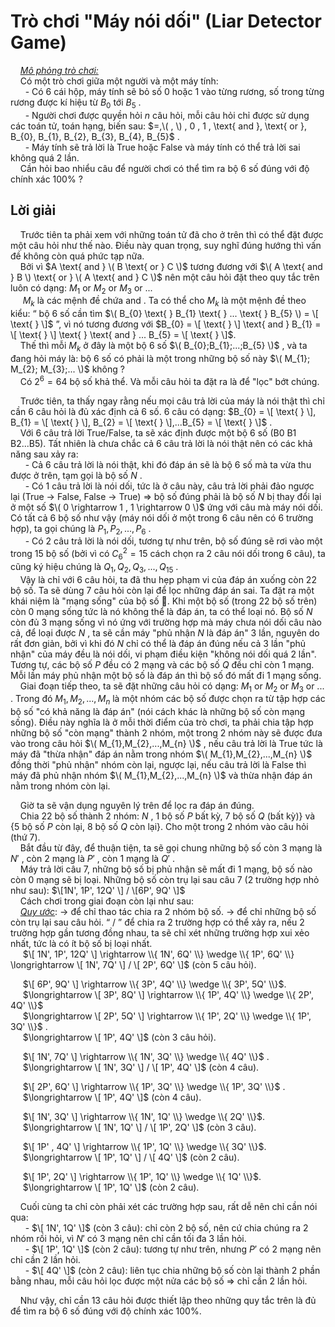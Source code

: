 # Trò chơi "Máy nói dối" (Liar Detector Game)
&nbsp;&nbsp;&nbsp;&nbsp;*<ins>Mô phỏng trò chơi:</ins>* <br>
&nbsp;&nbsp;&nbsp;&nbsp;Có một trò chơi giữa một người và một máy tính: <br>
&nbsp;&nbsp;&nbsp;&nbsp;&nbsp;&nbsp;- Có 6 cái hộp, máy tính sẽ bỏ số 0 hoặc 1 vào từng rương, số trong từng rương được kí hiệu từ $B_{0}$ tới $B_{5}$ . <br>
&nbsp;&nbsp;&nbsp;&nbsp;&nbsp;&nbsp;- Người chơi được quyền hỏi $n$ câu hỏi, mỗi câu hỏi chỉ được sử dụng các toán tử, toán hạng, biến sau: $=,\( , \) , 0 , 1 , \text{ and }, \text{ or }, B_{0}, B_{1}, B_{2}, B_{3}, B_{4}, B_{5}$ . <br>
&nbsp;&nbsp;&nbsp;&nbsp;&nbsp;&nbsp;- Máy tính sẽ trả lời là True hoặc False và máy tính có thể trả lời sai không quá 2 lần. <br>
&nbsp;&nbsp;&nbsp;&nbsp;Cần hỏi bao nhiểu câu  để người chơi có thể tìm ra bộ 6 số đúng với độ chính xác 100% ? <br>

## Lời giải
&nbsp;&nbsp;&nbsp;&nbsp;Trước tiên ta phải xem với những toán tử đã cho ở trên thì có thể đặt được một câu hỏi như thế nào. Điều này quan trọng, suy nghĩ đúng hướng thì vấn đề không còn quá phức tạp nữa. <br>
&nbsp;&nbsp;&nbsp;&nbsp;Bởi vì $A \text{ and } \( B \text{ or } C \)$ tương đương với $\( A \text{ and } B \) \text{ or } \( A \text{ and } C \)$ nên một câu hỏi đặt theo quy tắc trên luôn có dạng: $M_{1} \text{ } \text{or} \text{ } M_{2} \text{ } \text{or} \text{ } M_{3} \text{ } \text{or} \text{ } ...$ <br>
&nbsp;&nbsp;&nbsp;&nbsp; $M_{k}$ là các mệnh đề chứa $\text{and}$ . Ta có thể cho $M_{k}$ là một mệnh đề theo kiểu: “ bộ 6 số cần tìm $\( B_{0} \text{ } B_{1} \text{ } ... \text{ } B_{5} \) = \[ \text{  } \]$ ”, vì nó tương đương với $B_{0} = \[ \text{ } \] \text{ and } B_{1} = \[  \text{ } \] \text{ } \text{ and } ... B_{5} = \[ \text{ } \]$. <br>
&nbsp;&nbsp;&nbsp;&nbsp;Thế thì mỗi $M_k$ ở đây là một bộ 6 số $\( B_{0};B_{1};...;B_{5} \)$ , và ta đang hỏi máy là: bộ 6 số có phải là một trong những bộ số này $\( M_{1}; M_{2}; M_{3};... \)$ không ? <br>
&nbsp;&nbsp;&nbsp;&nbsp;Có $2^{6} = 64$ bộ số khả thể. Và mỗi câu hỏi ta đặt ra là để "lọc" bớt chúng. <br>

&nbsp;&nbsp;&nbsp;&nbsp;Trước tiên, ta thấy ngay rằng nếu mọi câu trả lời của máy là nói thật thì chỉ cần 6 câu hỏi là đủ xác định cả 6 số. 6 câu có dạng:  $B_{0} = \[ \text{ } \], B_{1} = \[ \text{ } \], B_{2} = \[ \text{ } \],...B_{5} = \[ \text{ } \]$ . <br>
&nbsp;&nbsp;&nbsp;&nbsp;Với 6 câu trả lời True/False, ta sẽ xác định được một bộ 6 số (B0 B1 B2...B5). Tất nhiên là chưa chắc cả 6 câu trả lời là nói thật nên có các khả năng sau xảy ra: <br>
&nbsp;&nbsp;&nbsp;&nbsp;&nbsp;&nbsp;- Cả 6 câu trả lời là nói thật, khi đó đáp án sẽ là bộ 6 số mà ta vừa thu được ở trên, tạm gọi là bộ số $N$ . <br>
&nbsp;&nbsp;&nbsp;&nbsp;&nbsp;&nbsp;- Có 1 câu trả lời là nói dối, tức là ở câu này, câu trả lời phải đảo ngược lại (True $\rightarrow$ False, False $\rightarrow$ True) $\Rightarrow$ bộ số đúng phải là bộ số $N$ bị thay đổi lại ở một số $\( 0 \rightarrow 1 , 1 \rightarrow 0 \)$ ứng với câu mà máy nói dối. Có tất cả 6 bộ số như vậy (máy nói dối ở một trong 6 câu nên có 6 trường hợp), ta gọi chúng là $P_{1}, P_{2}, ..., P_{6}$ . <br>
&nbsp;&nbsp;&nbsp;&nbsp;&nbsp;&nbsp;- Có 2 câu trả lời là nói dối, tương tự như trên, bộ số đúng sẽ rơi vào một trong 15 bộ số (bởi vì có $C_6^2 = 15$ cách chọn ra 2 câu nói dối trong 6 câu), ta cũng ký hiệu chúng là $Q_{1}, Q_{2}, Q_{3}, ..., Q_{15}$ . <br>
&nbsp;&nbsp;&nbsp;&nbsp;Vậy là chỉ với 6 câu hỏi, ta đã thu hẹp phạm vi của đáp án xuống còn 22 bộ số. Ta sẽ dùng 7 câu hỏi còn lại để lọc những đáp án sai.
Ta đặt ra một khái niệm là "mạng sống" của bộ số 🐧. Khi một bộ số (trong 22 bộ số trên) còn $0$ mạng sống tức là nó không thể là đáp án, ta có thể loại nó. Bộ số $N$ còn đủ 3 mạng sống vì nó ứng với trường hợp mà máy chưa nói dối câu nào cả, để loại được $N$ , ta sẽ cần máy "phủ nhận $N$ là đáp án" 3 lần, nguyên do rất đơn giản, bởi vì khi đó $N$ chỉ có thể là đáp án đúng nếu cả 3 lần "phủ nhận" của máy đều là nói dối, vi phạm điều kiện "không nói dối quá 2 lần". Tương tự, các bộ số $P$ đều có 2 mạng và các bộ số $Q$ đều chỉ còn 1 mạng. Mỗi lần máy phủ nhận một bộ số là đáp án thì bộ số đó mất đi 1 mạng sống.<br>
&nbsp;&nbsp;&nbsp;&nbsp;Giai đoạn tiếp theo, ta sẽ đặt những câu hỏi có dạng: $M_{1} \text{ } \text{or} \text{ } M_{2} \text{ } \text{or} \text{ } M_{3} \text{ } \text{or} \text{ } ...$ . Trong đó $M_{1},M_{2},...,M_{n}$ là một nhóm các bộ số được chọn ra từ tập hợp các bộ số "có khả năng là đáp án" (nói cách khác là những bộ số còn mạng sống). Điều này nghĩa là ở mỗi thời điểm của trò chơi, ta phải chia tập hợp những bộ số "còn mạng" thành 2 nhóm, một trong 2 nhóm này sẽ được đưa vào trong câu hỏi $\( M_{1},M_{2},...,M_{n} \)$ , nếu câu trả lời là True tức là máy đã "thừa nhận" đáp án nằm trong nhóm $\( M_{1},M_{2},...,M_{n} \)$ đồng thời "phủ nhận" nhóm còn lại, ngược lại, nếu câu trả lời là False thì máy đã phủ nhận nhóm $\( M_{1},M_{2},...,M_{n} \)$ và thừa nhận đáp án nằm trong nhóm còn lại. <br>

&nbsp;&nbsp;&nbsp;&nbsp;Giờ ta sẽ vận dụng nguyên lý trên để lọc ra đáp án đúng. <br>
&nbsp;&nbsp;&nbsp;&nbsp;Chia 22 bộ số thành 2 nhóm: $N$ , 1 bộ số $P$ bất kỳ, 7 bộ số $Q$ (bất kỳ)} và {5 bộ số $P$ còn lại, 8 bộ số $Q$ còn lại}. Cho một trong 2 nhóm vào câu hỏi (thứ 7). <br>
&nbsp;&nbsp;&nbsp;&nbsp;Bắt đầu từ đây, để thuận tiện, ta sẽ gọi chung những bộ số còn 3 mạng là $N'$ , còn 2 mạng là $P'$ , còn 1 mạng là $Q'$ . <br>
&nbsp;&nbsp;&nbsp;&nbsp;Máy trả lời câu 7, những bộ số bị phủ nhận sẽ mất đi 1 mạng, bộ số nào còn 0 mạng sẽ bị loại. Những bộ số còn trụ lại sau câu 7 (2 trường hợp nhỏ như sau): $\[1N', 1P', 12Q' \] / \[6P', 9Q' \]$ <br>
&nbsp;&nbsp;&nbsp;&nbsp;Cách chơi trong giai đoạn còn lại như sau: <br>
&nbsp;&nbsp;&nbsp;&nbsp;*<ins>Quy ước</ins>*: $\rightarrow$ để chỉ thao tác chia ra 2 nhóm bộ số. $\longrightarrow$ để chỉ những bộ số còn trụ lại sau câu hỏi. “ / ” để chia ra 2 trường hợp có thể xảy ra, nếu 2 trường hợp gần tương đồng nhau, ta sẽ chỉ xét những trường hợp xui xẻo nhất, tức là có ít bộ số bị loại nhất. <br>
&nbsp;&nbsp;&nbsp;&nbsp; $\[ 1N', 1P', 12Q' \] \rightarrow \\{ 1N', 6Q' \\} \wedge \\{ 1P', 6Q' \\} \longrightarrow \[ 1N', 7Q' \] / \[ 2P', 6Q' \]$ (còn 5 câu hỏi). <br>

&nbsp;&nbsp;&nbsp;&nbsp; $\[ 6P', 9Q' \] \rightarrow \\{ 3P', 4Q' \\} \wedge \\{ 3P', 5Q' \\}$. <br>
&nbsp;&nbsp;&nbsp;&nbsp; $\longrightarrow \[ 3P', 8Q' \] \rightarrow \\{ 1P', 4Q' \\} \wedge \\{ 2P', 4Q' \\}$ <br>
&nbsp;&nbsp;&nbsp;&nbsp; $\longrightarrow \[ 2P', 5Q' \] \rightarrow \\{ 1P', 2Q' \\} \wedge \\{ 1P', 3Q' \\}$ .<br>
&nbsp;&nbsp;&nbsp;&nbsp; $\longrightarrow \[ 1P', 4Q' \]$ (còn 3 câu hỏi). <br>

&nbsp;&nbsp;&nbsp;&nbsp; $\[ 1N', 7Q' \] \rightarrow \\{ 1N', 3Q' \\} \wedge \\{ 4Q' \\}$ . <br>
&nbsp;&nbsp;&nbsp;&nbsp; $\longrightarrow \[ 1N', 3Q' \] / \[ 1P', 4Q' \]$ (còn 4 câu). <br>

&nbsp;&nbsp;&nbsp;&nbsp; $\[ 2P', 6Q' \] \rightarrow \\{ 1P', 3Q' \\} \wedge \\{ 1P', 3Q' \\}$ . <br>
&nbsp;&nbsp;&nbsp;&nbsp; $\longrightarrow \[ 1P', 4Q' \]$ (còn 4 câu). <br>

&nbsp;&nbsp;&nbsp;&nbsp; $\[ 1N', 3Q' \] \rightarrow \\{ 1N', 1Q' \\} \wedge \\{ 2Q' \\}$. <br>
&nbsp;&nbsp;&nbsp;&nbsp; $\longrightarrow \[ 1N', 1Q' \] / \[ 1P', 2Q' \]$ (còn 3 câu). <br>

&nbsp;&nbsp;&nbsp;&nbsp; $\[ 1P' , 4Q' \] \rightarrow \\{ 1P', 1Q' \\} \wedge \\{ 3Q' \\}$. <br> 
&nbsp;&nbsp;&nbsp;&nbsp; $\longrightarrow \[ 1P', 1Q' \] / \[ 4Q' \]$ (còn 2 câu). <br>

&nbsp;&nbsp;&nbsp;&nbsp; $\[ 1P', 2Q' \] \rightarrow \\{ 1P', 1Q' \\} \wedge \\{ 1Q' \\}$. <br>
&nbsp;&nbsp;&nbsp;&nbsp; $\longrightarrow \[ 1P', 1Q' \]$ (còn 2 câu). <br>

&nbsp;&nbsp;&nbsp;&nbsp;Cuối cùng ta chỉ còn phải xét các trường hợp sau, rất dễ nên chỉ cần nói qua: <br>
&nbsp;&nbsp;&nbsp;&nbsp;&nbsp;&nbsp;- $\[ 1N', 1Q' \]$ (còn 3 câu): chỉ còn 2 bộ số, nên cứ chia chúng ra 2 nhóm rồi hỏi, vì $N'$ có 3 mạng nên chỉ cần tối đa 3 lần hỏi. <br>
&nbsp;&nbsp;&nbsp;&nbsp;&nbsp;&nbsp;- $\[ 1P', 1Q' \]$ (còn 2 câu): tương tự như trên, nhưng $P'$ có 2 mạng nên chỉ cần 2 lần hỏi. <br>
&nbsp;&nbsp;&nbsp;&nbsp;&nbsp;&nbsp;- $\[ 4Q' \]$ (còn 2 câu): liên tục chia những bộ số còn lại thành 2 phần bằng nhau, mỗi câu hỏi lọc được một nửa các bộ số $\Rightarrow$ chỉ cần 2 lần hỏi. <br>

&nbsp;&nbsp;&nbsp;&nbsp;Như vậy, chỉ cần 13 câu hỏi được thiết lập theo những quy tắc trên là đủ để tìm ra bộ 6 số đúng với độ chính xác 100%. <br>













